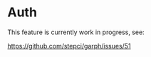 # Auth

This feature is currently work in progress, see:

https://github.com/stepci/garph/issues/51
